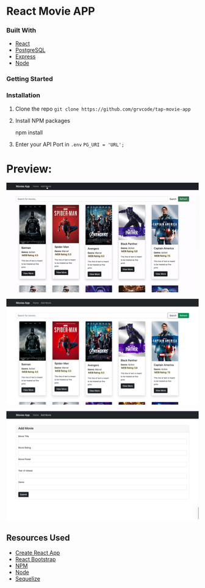 # React Movie APP
### Built With

-   [React](https://reactjs.org/)
-   [PostgreSQL](https://www.postgresql.org/)
-   [Express ](https://expressjs.com/)
-   [Node ](https://expressjs.com/)

### Getting Started

### [](https://github.com/karantondare/react-movie-search-app#installation)Installation

1.  Clone the repo
    ``
    git clone https://github.com/grvcode/tap-movie-app
``
    
    
2.  Install NPM packages
    
    npm install
    
3.  Enter your API Port in  `.env`
    ``
    PG_URI = 'URL';
    ``



  # Preview:
  ![enter image  here](./github/4.gif)

  ![enter image  here](./github/1.png)

  ![enter image  here](./github/3.png)





## Resources Used
-   [Create React App ](https://create-react-app.dev/docs/adding-bootstrap)
-   [React Bootstrap ](https://react-bootstrap.netlify.app/components/buttons/#buttons)
-   [NPM ](https://docs.npmjs.com/cli/v7/commands/npm-install)
-   [Node ](https://nodejs.org/dist/latest-v16.x/docs/api/)
-   [Sequelize](https://sequelize.org/)







